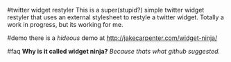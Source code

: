 #twitter widget restyler
This is a super(stupid?) simple twitter widget restyler that uses an external stylesheet to restyle a twitter widget. Totally a work in progress, but its working for me.

#demo
there is a *hideous* demo at http://jakecarpenter.com/widget-ninja/

#faq
__Why is it called widget ninja?__
_Because thats what github suggested._ 
